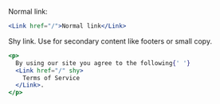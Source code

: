 Normal link:

```jsx
<Link href="/">Normal link</Link>
```

Shy link. Use for secondary content like footers or small copy.

```jsx
<p>
  By using our site you agree to the following{' '}
  <Link href="/" shy>
    Terms of Service
  </Link>.
</p>
```
